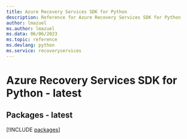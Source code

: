 ```yaml
---
title: Azure Recovery Services SDK for Python
description: Reference for Azure Recovery Services SDK for Python
author: lmazuel
ms.author: lmazuel
ms.data: 06/06/2023
ms.topic: reference
ms.devlang: python
ms.service: recoveryservices
---
```

# Azure Recovery Services SDK for Python - latest
## Packages - latest
[!INCLUDE [packages](recovery-services-index.md)]